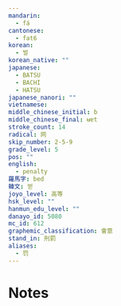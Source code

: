 ```yaml
---
mandarin:
  - fá
cantonese:
  - fat6
korean:
  - 벌
korean_native: ""
japanese:
  - BATSU
  - BACHI
  - HATSU
japanese_nanori: ""
vietnamese:
middle_chinese_initial: b
middle_chinese_final: ʉɐt
stroke_count: 14
radical: 网
skip_number: 2-5-9
grade_level: 5
pos: ""
english:
  - penalty
羅馬字: bed
韓文: 벋
joyo_level: 高等
hsk_level: ""
hanmun_edu_level: ""
danayo_id: 5080
mc_id: 612
graphemic_classification: 會意
stand_in: 刑罰
aliases:
  - 罚
---
```


# Notes
